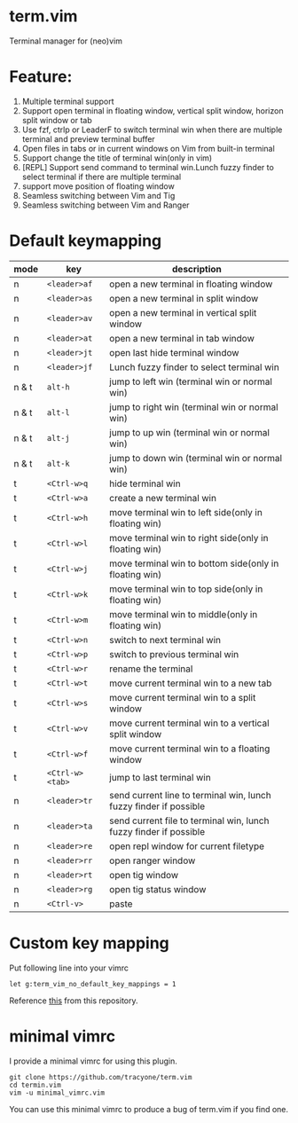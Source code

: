 # term.vim

Terminal manager for (neo)vim

# Feature:

1. Multiple terminal support
2. Support open terminal in floating window, vertical split window, horizon split window or tab
3. Use fzf, ctrlp or LeaderF to switch terminal win when there are multiple terminal and preview terminal buffer
4. Open files in tabs or in current windows on Vim from built-in terminal
5. Support change the title of terminal win(only in vim)
6. [REPL] Support send command to terminal win.Lunch fuzzy finder to select terminal if there are multiple terminal
7. support move position of floating window
8. Seamless switching between Vim and Tig
8. Seamless switching between Vim and Ranger


# Default keymapping

mode  |      key | description
----  |     ---- | -----------
n | `<leader>af` | open a new terminal in floating window
n | `<leader>as` | open a new terminal in split window
n | `<leader>av` | open a new terminal in vertical split window
n | `<leader>at` | open a new terminal in tab window
n | `<leader>jt` | open last hide terminal window
n | `<leader>jf `| Lunch fuzzy finder to select terminal win
n & t | `alt-h` | jump to left win (terminal win or normal win)
n & t | `alt-l` | jump to right win (terminal win or normal win)
n & t | `alt-j` | jump to up win (terminal win or normal win)
n & t | `alt-k` | jump to down win (terminal win or normal win)
 t | `<Ctrl-w>q` | hide terminal win
 t | `<Ctrl-w>a` | create a new terminal win
 t | `<Ctrl-w>h` | move terminal win to left side(only in floating win)
 t | `<Ctrl-w>l` | move terminal win to right side(only in floating win)
 t | `<Ctrl-w>j` | move terminal win to bottom side(only in floating win)
 t | `<Ctrl-w>k` | move terminal win to top side(only in floating win)
 t | `<Ctrl-w>m` | move terminal win to middle(only in floating win)
 t | `<Ctrl-w>n` | switch to next terminal win
 t | `<Ctrl-w>p` | switch to previous terminal win
 t | `<Ctrl-w>r` | rename the terminal
 t | `<Ctrl-w>t` | move current terminal win to a new tab
 t | `<Ctrl-w>s` | move current terminal win to a split window
 t | `<Ctrl-w>v` | move current terminal win to a vertical split window
 t | `<Ctrl-w>f` | move current terminal win to a floating window
 t | `<Ctrl-w><tab>` | jump to last terminal win
 n | `<leader>tr` | send current line to terminal win, lunch fuzzy finder if possible
 n | `<leader>ta` | send current file to terminal win, lunch fuzzy finder if possible
 n | `<leader>re` | open repl window for current filetype
 n | `<leader>rr` | open ranger window
 n | `<leader>rt` | open tig window
 n | `<leader>rg` | open tig status window
 n | `<Ctrl-v>` | paste

# Custom key mapping

Put following line into your vimrc

```
let g:term_vim_no_default_key_mappings = 1
```

Reference [this](https://github.com/tracyone/term.vim/blob/main/plugin/term.vim#L37-L90) from this repository.

# minimal vimrc

I provide a minimal vimrc for using this plugin.

```
git clone https://github.com/tracyone/term.vim
cd termin.vim
vim -u minimal_vimrc.vim
```

You can use this minimal vimrc to produce a bug of term.vim if you find one.


